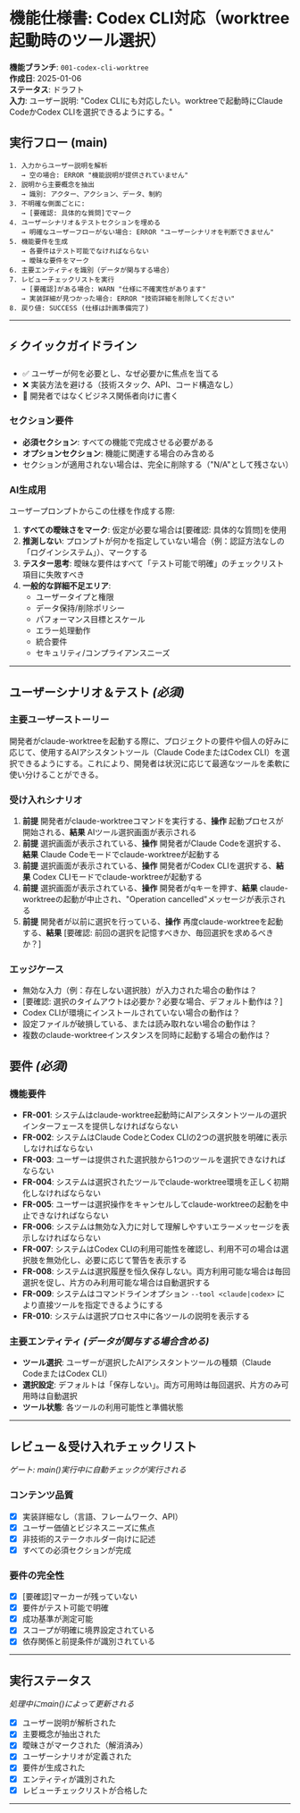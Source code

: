 # 機能仕様書: Codex CLI対応（worktree起動時のツール選択）

**機能ブランチ**: `001-codex-cli-worktree`  
**作成日**: 2025-01-06  
**ステータス**: ドラフト  
**入力**: ユーザー説明: "Codex CLIにも対応したい。worktreeで起動時にClaude CodeかCodex CLIを選択できるようにする。"

## 実行フロー (main)
```
1. 入力からユーザー説明を解析
   → 空の場合: ERROR "機能説明が提供されていません"
2. 説明から主要概念を抽出
   → 識別: アクター、アクション、データ、制約
3. 不明確な側面ごとに:
   → [要確認: 具体的な質問]でマーク
4. ユーザーシナリオ＆テストセクションを埋める
   → 明確なユーザーフローがない場合: ERROR "ユーザーシナリオを判断できません"
5. 機能要件を生成
   → 各要件はテスト可能でなければならない
   → 曖昧な要件をマーク
6. 主要エンティティを識別（データが関与する場合）
7. レビューチェックリストを実行
   → [要確認]がある場合: WARN "仕様に不確実性があります"
   → 実装詳細が見つかった場合: ERROR "技術詳細を削除してください"
8. 戻り値: SUCCESS (仕様は計画準備完了)
```

---

## ⚡ クイックガイドライン
- ✅ ユーザーが何を必要とし、なぜ必要かに焦点を当てる
- ❌ 実装方法を避ける（技術スタック、API、コード構造なし）
- 👥 開発者ではなくビジネス関係者向けに書く

### セクション要件
- **必須セクション**: すべての機能で完成させる必要がある
- **オプションセクション**: 機能に関連する場合のみ含める
- セクションが適用されない場合は、完全に削除する（"N/A"として残さない）

### AI生成用
ユーザープロンプトからこの仕様を作成する際:
1. **すべての曖昧さをマーク**: 仮定が必要な場合は[要確認: 具体的な質問]を使用
2. **推測しない**: プロンプトが何かを指定していない場合（例：認証方法なしの「ログインシステム」）、マークする
3. **テスター思考**: 曖昧な要件はすべて「テスト可能で明確」のチェックリスト項目に失敗すべき
4. **一般的な詳細不足エリア**:
   - ユーザータイプと権限
   - データ保持/削除ポリシー
   - パフォーマンス目標とスケール
   - エラー処理動作
   - 統合要件
   - セキュリティ/コンプライアンスニーズ

---

## ユーザーシナリオ＆テスト *(必須)*

### 主要ユーザーストーリー
開発者がclaude-worktreeを起動する際に、プロジェクトの要件や個人の好みに応じて、使用するAIアシスタントツール（Claude CodeまたはCodex CLI）を選択できるようにする。これにより、開発者は状況に応じて最適なツールを柔軟に使い分けることができる。

### 受け入れシナリオ
1. **前提** 開発者がclaude-worktreeコマンドを実行する、**操作** 起動プロセスが開始される、**結果** AIツール選択画面が表示される
2. **前提** 選択画面が表示されている、**操作** 開発者がClaude Codeを選択する、**結果** Claude Codeモードでclaude-worktreeが起動する
3. **前提** 選択画面が表示されている、**操作** 開発者がCodex CLIを選択する、**結果** Codex CLIモードでclaude-worktreeが起動する
4. **前提** 選択画面が表示されている、**操作** 開発者がqキーを押す、**結果** claude-worktreeの起動が中止され、"Operation cancelled"メッセージが表示される
5. **前提** 開発者が以前に選択を行っている、**操作** 再度claude-worktreeを起動する、**結果** [要確認: 前回の選択を記憶すべきか、毎回選択を求めるべきか？]

### エッジケース
- 無効な入力（例：存在しない選択肢）が入力された場合の動作は？
- [要確認: 選択のタイムアウトは必要か？必要な場合、デフォルト動作は？]
- Codex CLIが環境にインストールされていない場合の動作は？
- 設定ファイルが破損している、または読み取れない場合の動作は？
- 複数のclaude-worktreeインスタンスを同時に起動する場合の動作は？

## 要件 *(必須)*

### 機能要件
- **FR-001**: システムはclaude-worktree起動時にAIアシスタントツールの選択インターフェースを提供しなければならない
- **FR-002**: システムはClaude CodeとCodex CLIの2つの選択肢を明確に表示しなければならない
- **FR-003**: ユーザーは提供された選択肢から1つのツールを選択できなければならない
- **FR-004**: システムは選択されたツールでclaude-worktree環境を正しく初期化しなければならない
- **FR-005**: ユーザーは選択操作をキャンセルしてclaude-worktreeの起動を中止できなければならない
- **FR-006**: システムは無効な入力に対して理解しやすいエラーメッセージを表示しなければならない
- **FR-007**: システムはCodex CLIの利用可能性を確認し、利用不可の場合は選択肢を無効化し、必要に応じて警告を表示する
- **FR-008**: システムは選択履歴を恒久保存しない。両方利用可能な場合は毎回選択を促し、片方のみ利用可能な場合は自動選択する
- **FR-009**: システムはコマンドラインオプション `--tool <claude|codex>` により直接ツールを指定できるようにする
- **FR-010**: システムは選択プロセス中に各ツールの説明を表示する

### 主要エンティティ *(データが関与する場合含める)*
- **ツール選択**: ユーザーが選択したAIアシスタントツールの種類（Claude CodeまたはCodex CLI）
- **選択設定**: デフォルトは「保存しない」。両方可用時は毎回選択、片方のみ可用時は自動選択
- **ツール状態**: 各ツールの利用可能性と準備状態

---

## レビュー＆受け入れチェックリスト
*ゲート: main()実行中に自動チェックが実行される*

### コンテンツ品質
- [x] 実装詳細なし（言語、フレームワーク、API）
- [x] ユーザー価値とビジネスニーズに焦点
- [x] 非技術的ステークホルダー向けに記述
- [x] すべての必須セクションが完成

### 要件の完全性
- [x] [要確認]マーカーが残っていない
- [x] 要件がテスト可能で明確
- [x] 成功基準が測定可能
- [x] スコープが明確に境界設定されている
- [x] 依存関係と前提条件が識別されている

---

## 実行ステータス
*処理中にmain()によって更新される*

- [x] ユーザー説明が解析された
- [x] 主要概念が抽出された
- [x] 曖昧さがマークされた（解消済み）
- [x] ユーザーシナリオが定義された
- [x] 要件が生成された
- [x] エンティティが識別された
- [x] レビューチェックリストが合格した

---
